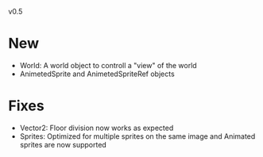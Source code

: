 v0.5
# New
- World: A world object to controll a "view" of the world 
- AnimetedSprite and AnimetedSpriteRef objects

# Fixes
- Vector2: Floor division now works as expected
- Sprites: Optimized for multiple sprites on the same image and Animated sprites are now supported
